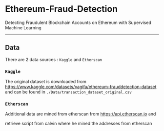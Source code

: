 # Ethereum-Fraud-Detection

Detecting Fraudulent Blockchain Accounts on Ethereum with Supervised Machine Learning

---

## Data

There are 2 data sources : `Kaggle` and `Etherscan`

### `Kaggle`

The original dataset is downloaded from https://www.kaggle.com/datasets/vagifa/ethereum-frauddetection-dataset and can be found in `./Data/transaction_dataset_original.csv`

### `Etherscan`

Additional data are mined from etherscan from https://api.etherscan.io and

retrieve script from calvin where he mined the addresses from etherscan
